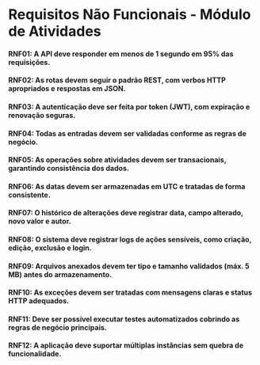 # Requisitos Não Funcionais - Módulo de Atividades
#### RNF01: A API deve responder em menos de 1 segundo em 95% das requisições.
#### RNF02: As rotas devem seguir o padrão REST, com verbos HTTP apropriados e respostas em JSON.
#### RNF03: A autenticação deve ser feita por token (JWT), com expiração e renovação seguras.
#### RNF04: Todas as entradas devem ser validadas conforme as regras de negócio.
#### RNF05: As operações sobre atividades devem ser transacionais, garantindo consistência dos dados.
#### RNF06: As datas devem ser armazenadas em UTC e tratadas de forma consistente.
#### RNF07: O histórico de alterações deve registrar data, campo alterado, novo valor e autor.
#### RNF08: O sistema deve registrar logs de ações sensíveis, como criação, edição, exclusão e login.
#### RNF09: Arquivos anexados devem ter tipo e tamanho validados (máx. 5 MB) antes do armazenamento.
#### RNF10: As exceções devem ser tratadas com mensagens claras e status HTTP adequados.
#### RNF11: Deve ser possível executar testes automatizados cobrindo as regras de negócio principais.
#### RNF12: A aplicação deve suportar múltiplas instâncias sem quebra de funcionalidade.